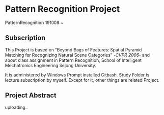 # Pattern Recognition Project
PatternRecognition 191008 ~

## Subscription

This Project is based on "Beyond Bags of Features: Spatial Pyramid Matching for Recognizing Natural Scene Categories"  -_CVPR 2006_-
and about class assignment in Pattern Recognition, School of Intelligent Mechatronics Engineering Sejong University.

It is administered by Windows Prompt installed Gitbash.
Study Folder is lecture subscription by myself.
Except for it, other things are related Project.

## Project Abstract

uploading..

